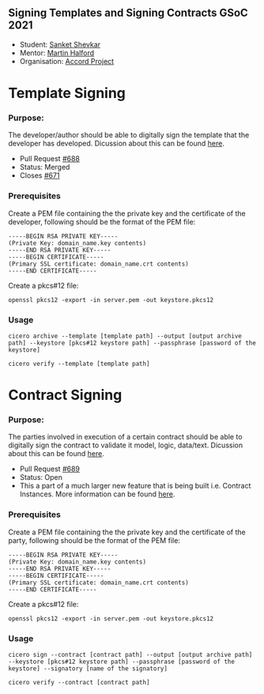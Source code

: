 ## Signing Templates and Signing Contracts GSoC 2021

- Student: [Sanket Shevkar](https://github.com/sanketshevkar)
- Mentor: [Martin Halford](https://github.com/martinhalford)
- Organisation: [Accord Project](https://github.com/accordproject)

# Template Signing

### Purpose: 
The developer/author should be able to digitally sign the template that the developer has developed. Dicussion about this can be found [here](https://github.com/accordproject/cicero/issues/262).

- Pull Request [#688](https://github.com/accordproject/cicero/pull/688)
- Status: Merged
- Closes [#671](https://github.com/accordproject/cicero/issues/671)

### Prerequisites

Create a PEM file containing the the private key and the certificate of the developer,
following should be the format of the PEM file:

```
-----BEGIN RSA PRIVATE KEY-----
(Private Key: domain_name.key contents)
-----END RSA PRIVATE KEY-----
-----BEGIN CERTIFICATE-----
(Primary SSL certificate: domain_name.crt contents)
-----END CERTIFICATE-----
```

Create a pkcs#12 file:

`openssl pkcs12 -export -in server.pem -out keystore.pkcs12`

### Usage

```
cicero archive --template [template path] --output [output archive path] --keystore [pkcs#12 keystore path] --passphrase [password of the keystore]

cicero verify --template [template path]
```

# Contract Signing

### Purpose: 
The parties involved in execution of a certain contract should be able to digitally sign the contract to validate it model, logic, data/text. Dicussion about this can be found [here](https://github.com/accordproject/cicero/issues/558).

- Pull Request [#689](https://github.com/accordproject/cicero/pull/689)
- Status: Open
- This a part of a much larger new feature that is being built i.e. Contract Instances. 
More information can be found [here](https://github.com/accordproject/lab-contract-design). 

### Prerequisites

Create a PEM file containing the the private key and the certificate of the party,
following should be the format of the PEM file:

```
-----BEGIN RSA PRIVATE KEY-----
(Private Key: domain_name.key contents)
-----END RSA PRIVATE KEY-----
-----BEGIN CERTIFICATE-----
(Primary SSL certificate: domain_name.crt contents)
-----END CERTIFICATE-----
```

Create a pkcs#12 file:

`openssl pkcs12 -export -in server.pem -out keystore.pkcs12`

### Usage

```
cicero sign --contract [contract path] --output [output archive path] --keystore [pkcs#12 keystore path] --passphrase [password of the keystore] --signatory [name of the signatory]

cicero verify --contract [contract path]
```
